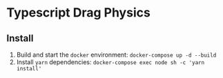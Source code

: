 # Typescript Drag Physics

## Install

1. Build and start the `docker` environment: `docker-compose up -d --build`
2. Install `yarn` dependencies: `docker-compose exec node sh -c 'yarn install'`